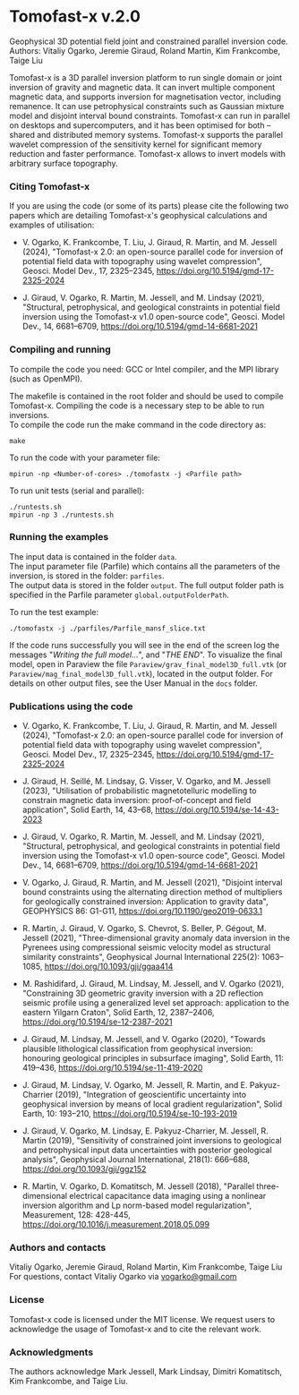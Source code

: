 # Tomofast-x v.2.0

Geophysical 3D potential field joint and constrained parallel inversion code.  
Authors: Vitaliy Ogarko, Jeremie Giraud, Roland Martin, Kim Frankcombe, Taige Liu

Tomofast-x is a 3D parallel inversion platform to run single domain or joint inversion of gravity and magnetic data. It can invert multiple component magnetic data, and supports inversion for magnetisation vector, including remanence. It can use petrophysical constraints such as Gaussian mixture model and disjoint interval bound constraints. Tomofast-x can run in parallel on desktops and supercomputers, and it has been optimised for both – shared and distributed memory systems. Tomofast-x supports the parallel wavelet compression of the sensitivity kernel for significant memory reduction and faster performance. Tomofast-x allows to invert models with arbitrary surface topography.   

### Citing Tomofast-x

If you are using the code (or some of its parts) please cite the following two papers which are detailing Tomofast-x's geophysical calculations and examples of utilisation:

- V. Ogarko, K. Frankcombe, T. Liu, J. Giraud, R. Martin, and M. Jessell (2024),
"Tomofast-x 2.0: an open-source parallel code for inversion of potential field data with topography using wavelet compression", Geosci. Model Dev., 17, 2325–2345, 
https://doi.org/10.5194/gmd-17-2325-2024

- J. Giraud, V. Ogarko, R. Martin, M. Jessell, and M. Lindsay (2021),
"Structural, petrophysical, and geological constraints in potential field inversion using the Tomofast-x v1.0 open-source code", 
Geosci. Model Dev., 14, 6681–6709, https://doi.org/10.5194/gmd-14-6681-2021

### Compiling and running

To compile the code you need: GCC or Intel compiler, and the MPI library (such as OpenMPI).

The makefile is contained in the root folder and should be used to compile Tomofast-x. Compiling the code is a necessary step to be able to run inversions.  
To compile the code run the make command in the code directory as:  
```shell
make
```

To run the code with your parameter file:
```shell
mpirun -np <Number-of-cores> ./tomofastx -j <Parfile path>
```

To run unit tests (serial and parallel):
```shell
./runtests.sh
mpirun -np 3 ./runtests.sh
```

### Running the examples

The input data is contained in the folder ``data``.  
The input parameter file (Parfile) which contains all the parameters of the inversion, is stored in the folder: ``parfiles``.  
The output data is stored in the folder ``output``. The full output folder path is specified in the Parfile parameter ``global.outputFolderPath``.


To run the test example:
```shell
./tomofastx -j ./parfiles/Parfile_mansf_slice.txt
```

If the code runs successfully you will see in the end of the screen log the messages "*Writing the full model...*", and "*THE END*".
To visualize the final model, open in Paraview the file ``Paraview/grav_final_model3D_full.vtk`` (or ``Paraview/mag_final_model3D_full.vtk``), located in the output folder.
For details on other output files, see the User Manual in the ``docs`` folder. 

### Publications using the code

- V. Ogarko, K. Frankcombe, T. Liu, J. Giraud, R. Martin, and M. Jessell (2024),
"Tomofast-x 2.0: an open-source parallel code for inversion of potential field data with topography using wavelet compression", Geosci. Model Dev., 17, 2325–2345, 
https://doi.org/10.5194/gmd-17-2325-2024

- J. Giraud, H. Seillé, M. Lindsay, G. Visser, V. Ogarko, and M. Jessell (2023),
"Utilisation of probabilistic magnetotelluric modelling to constrain magnetic data inversion: proof-of-concept and field application",
Solid Earth, 14, 43–68, https://doi.org/10.5194/se-14-43-2023

- J. Giraud, V. Ogarko, R. Martin, M. Jessell, and M. Lindsay (2021),
"Structural, petrophysical, and geological constraints in potential field inversion using the Tomofast-x v1.0 open-source code", 
Geosci. Model Dev., 14, 6681–6709, https://doi.org/10.5194/gmd-14-6681-2021

- V. Ogarko, J. Giraud, R. Martin, and M. Jessell (2021), 
"Disjoint interval bound constraints using the alternating direction method of multipliers for geologically constrained inversion: Application to gravity data", 
GEOPHYSICS 86: G1-G11, https://doi.org/10.1190/geo2019-0633.1

- R. Martin, J. Giraud, V. Ogarko, S. Chevrot, S. Beller, P. Gégout, M. Jessell (2021), "Three-dimensional gravity anomaly data inversion in the Pyrenees using compressional seismic velocity model as structural similarity constraints",
Geophysical Journal International 225(2): 1063–1085, https://doi.org/10.1093/gji/ggaa414

- M. Rashidifard, J. Giraud, M. Lindsay, M. Jessell, and V. Ogarko (2021), "Constraining 3D geometric gravity inversion with a 2D reflection seismic profile using a generalized level set approach: application to the eastern Yilgarn Craton", 
Solid Earth, 12, 2387–2406, https://doi.org/10.5194/se-12-2387-2021

- J. Giraud, M. Lindsay, M. Jessell, and V. Ogarko (2020), "Towards plausible lithological classification from geophysical inversion: honouring geological principles in subsurface imaging", 
Solid Earth, 11: 419–436, https://doi.org/10.5194/se-11-419-2020

- J. Giraud, M. Lindsay, V. Ogarko, M. Jessell, R. Martin, and E. Pakyuz-Charrier (2019), "Integration of geoscientific uncertainty into geophysical inversion by means of local gradient regularization", 
Solid Earth, 10: 193–210, https://doi.org/10.5194/se-10-193-2019

- J. Giraud, V. Ogarko, M. Lindsay, E. Pakyuz-Charrier, M. Jessell, R. Martin (2019), "Sensitivity of constrained joint inversions to geological and petrophysical input data uncertainties with posterior geological analysis", 
Geophysical Journal International, 218(1): 666–688, https://doi.org/10.1093/gji/ggz152

- R. Martin, V. Ogarko, D. Komatitsch, M. Jessell (2018), "Parallel three-dimensional electrical capacitance data imaging using a nonlinear inversion algorithm and Lp norm-based model regularization", 
Measurement, 128: 428-445, https://doi.org/10.1016/j.measurement.2018.05.099

### Authors and contacts 

Vitaliy Ogarko, Jeremie Giraud, Roland Martin, Kim Frankcombe, Taige Liu
For questions, contact Vitaliy Ogarko via vogarko@gmail.com


### License

Tomofast-x code is licensed under the MIT license. 
We request users to acknowledge the usage of Tomofast-x and to cite the relevant work.


### Acknowledgments

The authors acknowledge Mark Jessell, Mark Lindsay, Dimitri Komatitsch, Kim Frankcombe, and Taige Liu.

